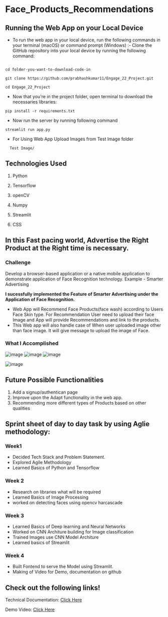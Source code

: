 # Face_Products_Recommendations

## Running the Web App on your Local Device

- To run the web app in your local device, run the following commands in your terminal (macOS) or command prompt (Windows) :-
Clone the GitHub repository into your local device by running the following command:
```

cd folder-you-want-to-download-code-in

git clone https://github.com/prabhashkumar11/Engage_22_Project.git

cd Engage_22_Project

```
- Now that you're in the project folder, open terminal to download the necessaries libraries:
```
pip install -r requirements.txt

```
- Now run the server by running following command
```
streamlit run app.py

```
- For Using Web App Upload Images from Test Image folder
```
  Test Image/
```
## Technologies Used

1. Python

2. Tensorflow

3. openCV

4. Numpy

5. Streamlit

6. CSS

## In this Fast pacing world, Advertise the Right Product at the Right time is necessary.

### Challenge
Develop a browser-based application or a native mobile application to demonstrate application of Face Recognition technology.
Example - Smarter Advertising

**I sucessfully implemented the Feature of Smarter Advertising under the Application of Face Recognition.**
- Web App will Recommend Face Products(face wash) according to Users Face Skin type. For Recommendation User need to upload their face Image and App will provide Recommendations and link to the products.
- This Web app will also handle case of When user uploaded image other than face image. It will give message to upload the image of Face.

### What I Accomplished

![image](https://user-images.githubusercontent.com/76423490/170849462-47c18218-5164-442a-bbb7-5eebe4f29a86.png)
![image](https://user-images.githubusercontent.com/76423490/170849917-5a619b58-25e8-4119-b03b-1591a85da47b.png)
![image](https://user-images.githubusercontent.com/76423490/170860493-90c9ff3b-c044-4ef5-95b2-953a98911c1e.png)

![image](https://user-images.githubusercontent.com/76423490/170851450-3a07770c-e364-449f-8d45-0f38b85e9193.png)


## Future Possible Functionalities

1. Add a signup/authentican page
2. Improve upon the Adapt functionality in the web app.
3. Recommending more different types of Products based on other qualities

## Sprint sheet of day to day task by using Aglie methodology:

### Week1
- Decided Tech Stack and Problem Statement.
- Explored Agile Methodology
- Learned Basics of Python and Tensorflow 
### Week 2
- Research on libraries what will be required
- Learned Basics of Image Processing
- worked on detecting faces using opencv harcascade
### Week 3
- Learned Basics of Deep learning and Neural Networks
- Worked on CNN Architure building for Image classification
- Trained Images use CNN Model Architure
- Learned basics of Streamlit

### Week 4
- Built Fontend to serve the Model using Streamlit.
- Making of Video for Demo, documentation on github

## Check out the following links!

Technical Documentation: [Click Here](https://drive.google.com/drive/folders/1hwgqKNfJrMhFsjgGf3UlZB-9i5RrWcDT?usp=sharing)


Demo Video: [Click Here](https://www.youtube.com/watch?v=oMyjZ7DLobA)


